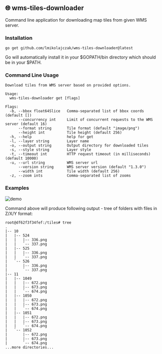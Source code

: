 ## 🌐 wms-tiles-downloader

Command line application for downloading map tiles from given WMS server.

### Installation

```
go get github.com/lmikolajczak/wms-tiles-downloader@latest
```

Go will automatically install it in your $GOPATH/bin directory which should be in your $PATH.

### Command Line Usage

```
Download tiles from WMS server based on provided options.

Usage:
  wms-tiles-downloader get [flags]

Flags:
  -b, --bbox float64Slice   Comma-separated list of bbox coords (default [])
      --concurrency int     Limit of concurrent requests to the WMS server (default 16)
      --format string       Tile format (default "image/png")
      --height int          Tile height (default 256)
  -h, --help                help for get
  -l, --layer string        Layer name
  -o, --output string       Output directory for downloaded tiles
  -s, --style string        Layer style
  -t, --timeout int         HTTP request timeout (in milliseconds) (default 10000)
  -u, --url string          WMS server url
      --version string      WMS server version (default "1.3.0")
      --width int           Tile width (default 256)
  -z, --zoom ints           Comma-separated list of zooms
```

### Examples

![demo](https://user-images.githubusercontent.com/10035716/182269225-80194102-a59e-4fe3-bf78-0b5d1ea457d4.gif)

Command above will produce following output - tree of folders with files in Z/X/Y format:

```
root@df62f3f34fef:/tiles# tree
.
|-- 10
|   |-- 524
|   |   |-- 336.png
|   |   `-- 337.png
|   |-- 525
|   |   |-- 336.png
|   |   `-- 337.png
|   `-- 526
|       |-- 336.png
|       `-- 337.png
|-- 11
|   |-- 1049
|   |   |-- 672.png
|   |   |-- 673.png
|   |   `-- 674.png
|   |-- 1050
|   |   |-- 672.png
|   |   |-- 673.png
|   |   `-- 674.png
|   |-- 1051
|   |   |-- 672.png
|   |   |-- 673.png
|   |   `-- 674.png
|   `-- 1052
|       |-- 672.png
|       |-- 673.png
|       `-- 674.png
...more directories...
```
